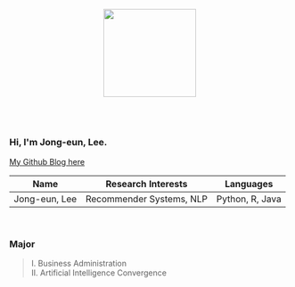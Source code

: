 <p align="center"><img src="https://user-images.githubusercontent.com/67620728/126331548-bd808c9b-22ba-42ea-8f79-2b4ffba9684f.PNG" width="166.2" height="158.4">  

<br/><br/>

### Hi, I'm Jong-eun, Lee.
[My Github Blog here](https://jong-eun-lee.github.io/ "https://jong-eun-lee.github.io/")
<br/>
    
Name | Research Interests | Languages
--- | --- | ---
Jong-eun, Lee | Recommender Systems, NLP | Python, R, Java
<br/>
    
### Major
> Ⅰ. Business Administration  
> Ⅱ. Artificial Intelligence Convergence
